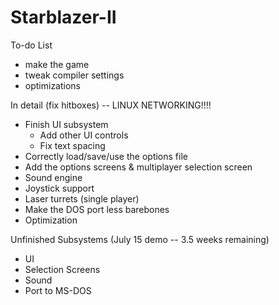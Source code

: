 # Starblazer-II
To-do List
- make the game
- tweak compiler settings
- optimizations

In detail (fix hitboxes) -- LINUX NETWORKING!!!!
- Finish UI subsystem
  - Add other UI controls
  - Fix text spacing
- Correctly load/save/use the options file
- Add the options screens & multiplayer selection screen
- Sound engine
- Joystick support
- Laser turrets (single player)
- Make the DOS port less barebones
- Optimization

Unfinished Subsystems (July 15 demo -- 3.5 weeks remaining)
- UI
- Selection Screens
- Sound
- Port to MS-DOS
